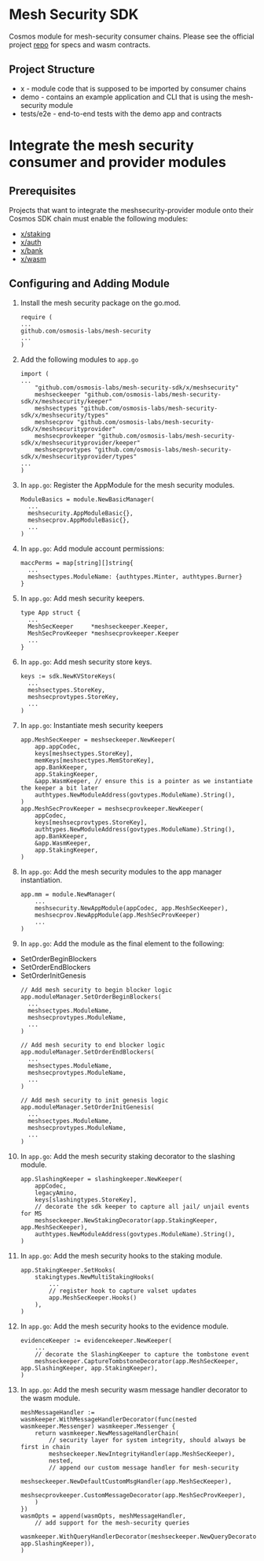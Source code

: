 # Mesh Security SDK

Cosmos module for mesh-security consumer chains. Please see the official project [repo](https://github.com/osmosis-labs/mesh-security)
for specs and wasm contracts.

## Project Structure

* x - module code that is supposed to be imported by consumer chains
* demo - contains an example application and CLI that is using the mesh-security module
* tests/e2e - end-to-end tests with the demo app and contracts

# Integrate the mesh security consumer and provider modules

## Prerequisites 
Projects that want to integrate the meshsecurity-provider module onto their Cosmos SDK chain must enable the following modules:
- [x/staking](https://github.com/cosmos/cosmos-sdk/tree/main/x/staking)
- [x/auth](https://github.com/cosmos/cosmos-sdk/tree/main/x/auth)
- [x/bank](https://github.com/cosmos/cosmos-sdk/tree/main/x/bank)
- [x/wasm](github.com/CosmWasm/wasmd/x/wasm)

## Configuring and Adding Module
1. Install the mesh security package on the go.mod.
    ```
    require (
    ...
    github.com/osmosis-labs/mesh-security
    ...
    )
    ```
  
2. Add the following modules to `app.go`
    ```
    import (
    ... 
        "github.com/osmosis-labs/mesh-security-sdk/x/meshsecurity"
        meshseckeeper "github.com/osmosis-labs/mesh-security-sdk/x/meshsecurity/keeper"
        meshsectypes "github.com/osmosis-labs/mesh-security-sdk/x/meshsecurity/types"
        meshsecprov "github.com/osmosis-labs/mesh-security-sdk/x/meshsecurityprovider"
        meshsecprovkeeper "github.com/osmosis-labs/mesh-security-sdk/x/meshsecurityprovider/keeper"
        meshsecprovtypes "github.com/osmosis-labs/mesh-security-sdk/x/meshsecurityprovider/types"
    ...
    )
    ```
3. In `app.go`: Register the AppModule for the mesh security modules.
    ```
    ModuleBasics = module.NewBasicManager(
      ...
      meshsecurity.AppModuleBasic{},
      meshsecprov.AppModuleBasic{},
      ...
    )
    ```
4. In `app.go`: Add module account permissions:
    ```
    maccPerms = map[string][]string{
      ...
      meshsectypes.ModuleName: {authtypes.Minter, authtypes.Burner}
    }
    ```
5. In `app.go`: Add mesh security keepers.
    ```
    type App struct {
      ...
      MeshSecKeeper     *meshseckeeper.Keeper,
      MeshSecProvKeeper *meshsecprovkeeper.Keeper
      ...
    }
    ```
6. In `app.go`: Add mesh security store keys.
    ```
    keys := sdk.NewKVStoreKeys(
      ...
      meshsectypes.StoreKey,
      meshsecprovtypes.StoreKey,
      ...
    )
    ```
7. In `app.go`: Instantiate mesh security keepers
    ```
    app.MeshSecKeeper = meshseckeeper.NewKeeper(
		app.appCodec,
		keys[meshsectypes.StoreKey],
		memKeys[meshsectypes.MemStoreKey],
		app.BankKeeper,
		app.StakingKeeper,
		&app.WasmKeeper, // ensure this is a pointer as we instantiate the keeper a bit later
		authtypes.NewModuleAddress(govtypes.ModuleName).String(),
	)
    app.MeshSecProvKeeper = meshsecprovkeeper.NewKeeper(
		appCodec,
		keys[meshsecprovtypes.StoreKey],
		authtypes.NewModuleAddress(govtypes.ModuleName).String(),
		app.BankKeeper,
		&app.WasmKeeper,
		app.StakingKeeper,
	)
    ```
8. In `app.go`: Add the mesh security modules to the app manager instantiation.
    ```
    app.mm = module.NewManager(
        ...
        meshsecurity.NewAppModule(appCodec, app.MeshSecKeeper),
        meshsecprov.NewAppModule(app.MeshSecProvKeeper)
        ...
    )
    ```
9. In `app.go`: Add the module as the final element to the following:
- SetOrderBeginBlockers
- SetOrderEndBlockers
- SetOrderInitGenesis
    ```
    // Add mesh security to begin blocker logic
    app.moduleManager.SetOrderBeginBlockers(
      ...
      meshsectypes.ModuleName,
      meshsecprovtypes.ModuleName,
      ...
    )

    // Add mesh security to end blocker logic
    app.moduleManager.SetOrderEndBlockers(
      ...
      meshsectypes.ModuleName,
      meshsecprovtypes.ModuleName,
      ...
    )

    // Add mesh security to init genesis logic
    app.moduleManager.SetOrderInitGenesis(
      ...
      meshsectypes.ModuleName,
      meshsecprovtypes.ModuleName,
      ...
    )
    ```
10. In `app.go`: Add the mesh security staking decorator to the slashing module.
    ```
	app.SlashingKeeper = slashingkeeper.NewKeeper(
		appCodec,
		legacyAmino,
		keys[slashingtypes.StoreKey],
		// decorate the sdk keeper to capture all jail/ unjail events for MS
		meshseckeeper.NewStakingDecorator(app.StakingKeeper, app.MeshSecKeeper),
		authtypes.NewModuleAddress(govtypes.ModuleName).String(),
	)
    ```
11. In `app.go`: Add the mesh security hooks to the staking module.
    ```
	app.StakingKeeper.SetHooks(
		stakingtypes.NewMultiStakingHooks(
            ...
			// register hook to capture valset updates
			app.MeshSecKeeper.Hooks()
		),
	)
    ```
12. In `app.go`: Add the mesh security hooks to the evidence module.
    ```
	evidenceKeeper := evidencekeeper.NewKeeper(
		...
		// decorate the SlashingKeeper to capture the tombstone event
		meshseckeeper.CaptureTombstoneDecorator(app.MeshSecKeeper, app.SlashingKeeper, app.StakingKeeper),
	)
    ```
13. In `app.go`: Add the mesh security wasm message handler decorator to the wasm module.
    ```
	meshMessageHandler := wasmkeeper.WithMessageHandlerDecorator(func(nested wasmkeeper.Messenger) wasmkeeper.Messenger {
		return wasmkeeper.NewMessageHandlerChain(
			// security layer for system integrity, should always be first in chain
			meshseckeeper.NewIntegrityHandler(app.MeshSecKeeper),
			nested,
			// append our custom message handler for mesh-security
			meshseckeeper.NewDefaultCustomMsgHandler(app.MeshSecKeeper),
			meshsecprovkeeper.CustomMessageDecorator(app.MeshSecProvKeeper),
		)
	})
	wasmOpts = append(wasmOpts, meshMessageHandler,
		// add support for the mesh-security queries
		wasmkeeper.WithQueryHandlerDecorator(meshseckeeper.NewQueryDecorator(app.MeshSecKeeper, app.SlashingKeeper)),
	)
    ```
